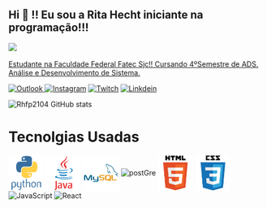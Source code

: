 ## Hi 👋 !! Eu sou a Rita Hecht iniciante na programação!!!

<a href="https://fatecsjc-prd.azurewebsites.net/index.php" target="_blank"><img height="40" src="https://user-images.githubusercontent.com/90328117/161254359-c6392c85-9f18-4993-9dbf-f1057c8d5a83.png"> <p> Estudante na Faculdade Federal Fatec Sjc!!
Cursando 4ºSemestre de ADS. Análise e Desenvolvimento de Sistema. 



<a href = "mailto:rita.hecht@outlook.com">![Outlook](https://img.shields.io/badge/Microsoft_Outlook-0078D4?style=for-the-badge&logo=microsoft-outlook&logoColor=white)
[![Instagram](https://img.shields.io/badge/Instagram-E4405F?style=for-the-badge&logo=instagram&logoColor=white)](https://www.instagram.com/rita_hecht/)
[![Twitch](https://img.shields.io/badge/Twitch-9146FF?style=for-the-badge&logo=twitch&logoColor=white)]()
[![Linkdein](https://img.shields.io/badge/LinkedIn-0077B5?style=for-the-badge&logo=linkedin&logoColor=white)]()


![Rhfp2104 GitHub stats](https://github-readme-stats.vercel.app/api?username=ritahecht&show_icons=true&theme=cobalt&count_private=true)

# Tecnolgias Usadas

<div style="display: inline_block">
   <img align="center" alt="Python"  width="70"src="https://raw.githubusercontent.com/devicons/devicon/1119b9f84c0290e0f0b38982099a2bd027a48bf1/icons/python/python-original-wordmark.svg" />
  <img align="center" alt="java"  width="70"src="https://raw.githubusercontent.com/devicons/devicon/1119b9f84c0290e0f0b38982099a2bd027a48bf1/icons/java/java-original-wordmark.svg" />
   <img align="center" alt="Mysql"  width="70"src="https://raw.githubusercontent.com/devicons/devicon/1119b9f84c0290e0f0b38982099a2bd027a48bf1/icons/mysql/mysql-original-wordmark.svg" />
    <img align="center" alt="postGre"  width="70"src="https://github.com/ritahecht/ritahecht/assets/89950512/b8c3c9a2-d210-4aa5-a007-df595b037727" />
    <img align="center" alt="Html"  width="70"src="https://raw.githubusercontent.com/devicons/devicon/1119b9f84c0290e0f0b38982099a2bd027a48bf1/icons/html5/html5-original-wordmark.svg" />
    <img align="center" alt="Css"  width="70"src="https://raw.githubusercontent.com/devicons/devicon/1119b9f84c0290e0f0b38982099a2bd027a48bf1/icons/css3/css3-original-wordmark.svg" />
    <img align="center" alt="JavaScript"  width="70"src="https://github.com/ritahecht/ritahecht/assets/89950512/a11d575b-0a42-4e79-a1ab-1d787d9c78f7"/>
     <img align="center" alt="React"
     width="70"src="https://github.com/ritahecht/ritahecht/assets/89950512/08a00ff1-9c24-4abb-8217-041fd1a62386"/>
        
</div><br/>
